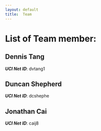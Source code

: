 ```yaml
---
layout: default
title:  Team
---
```


# List of Team member:


## Dennis Tang
***UCI Net ID***: dvtang1

## Duncan Shepherd
***UCI Net ID***: dcshephe

## Jonathan Cai
***UCI Net ID***: caij8